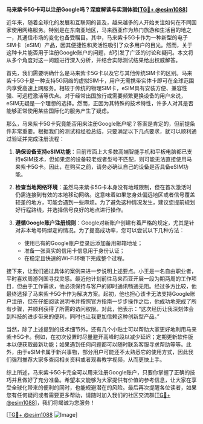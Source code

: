 **马来紫卡5G卡可以注册Google吗？深度解读与实测体验[[TG💪+ @esim1088](https://t.me/s/esim1088)]**

近年来，随着全球化的发展和互联网的普及，越来越多的人开始关注如何在不同国家使用网络服务。特别是在东南亚地区，马来西亚作为热门旅游和生活目的地之一，其通信市场的变化也备受瞩目。其中，马来紫卡5G卡作为一种新型的电子SIM卡（eSIM）产品，因其便捷性和灵活性吸引了众多用户的目光。然而，关于这种卡片能否用于注册Google账户的问题，却引发了广泛的讨论和疑问。本文将从多个角度对这一问题进行深入分析，并结合实际测试结果给出权威解答。

首先，我们需要明确什么是马来紫卡5G卡以及它与其他传统SIM卡的区别。马来紫卡5G卡是一种支持5G网络的虚拟SIM卡，用户无需携带实体卡即可在全球范围内享受高速上网服务。相较于传统的物理SIM卡，eSIM具有安装方便、兼容性强、可远程激活等优点。对于经常出国旅行或需要频繁更换设备的用户来说，eSIM无疑是一个理想的选择。然而，正因为其特殊的技术特性，许多人对其是否能够正常使用某些国际化的服务产生了疑虑。

那么，马来紫卡5G卡究竟能否用来注册Google账户呢？答案是肯定的，但前提条件非常重要。根据我们的测试和经验总结，只要满足以下几点要求，就可以顺利通过验证并完成注册流程：

1. **确保设备支持eSIM功能**：目前市面上大多数高端智能手机和平板电脑都已支持eSIM技术，但如果您的设备较老或者型号不匹配，则可能无法直接使用马来紫卡5G卡。因此，在购买之前，请务必确认自己的设备是否具备eSIM功能。

2. **检查当地网络环境**：虽然马来紫卡5G卡本身没有地域限制，但在首次激活时仍需连接到有效的本地移动网络。这意味着如果您身处偏远地区或者信号覆盖较差的地方，可能会遇到一些麻烦。为了避免这种情况发生，建议您提前规划好行程路线，并选择信号良好的地点进行操作。

3. **遵循Google账户注册规则**：Google对新账户创建有着严格的规定，尤其是针对非本地号码绑定的情况。为了提高成功率，您可以尝试以下几种方法：
   - 使用已有的Google账户登录后添加备用邮箱地址；
   - 准备一张真实的信用卡信息用于身份认证；
   - 在稳定且快速的Wi-Fi环境下完成整个过程。

接下来，让我们通过具体的案例来进一步说明上述要点。小王是一名自由职业者，平时喜欢周游列国寻找灵感。最近他计划前往马来西亚开展一段为期两周的工作项目，但由于工作需求，他必须保持与客户的即时通讯畅通无阻。经过多方比较，他最终选择了马来紫卡5G卡作为解决方案。起初，他也担心该卡无法支持Google账户注册，但在仔细阅读说明书并按照官方指南一步步操作之后，他成功地完成了所有步骤，并顺利获得了所需的访问权限。对此，他表示：“这次经历让我深刻体会到科技的进步带来的便利，同时也让我更加信赖这种创新型产品。”

当然，除了上述提到的技术细节外，还有几个小贴士可以帮助大家更好地利用马来紫卡5G卡。例如，在初次设置时尽量避开高峰时段以减少延迟；定期更新软件版本以便获取最新功能；如果遇到任何问题都可以随时联系客服寻求帮助等等。此外，由于eSIM卡属于新兴事物，部分用户可能还不太熟悉它的使用方式，因此我们强烈推荐大家多查阅相关资料或者观看教学视频，从而更快上手。

综上所述，马来紫卡5G卡完全可以用来注册Google账户，只要你掌握了正确的技巧并且做好了充分准备。希望本文能够为大家提供有价值的参考信息，让大家在享受全球化带来的便利的同时，也能规避潜在的风险。最后再次提醒各位读者，如果您有任何疑问或者需要更多帮助，请随时加入我们的社区交流群[[TG💪+ @esim1088](https://t.me/s/esim1088)]，我们将竭诚为您服务！

[[TG💪+ @esim1088](https://t.me/s/esim1088) ![Image](https://i.postimg.cc/4NQfJmqS/Snipaste-2025-05-13-00-14-12.png)]